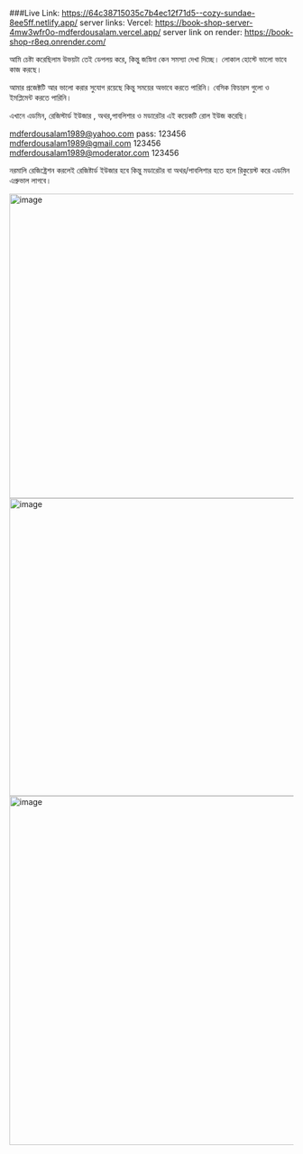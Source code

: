 ###Live Link: https://64c38715035c7b4ec12f71d5--cozy-sundae-8ee5ff.netlify.app/
server links: Vercel:   https://book-shop-server-4mw3wfr0o-mdferdousalam.vercel.app/
server link on render: https://book-shop-r8eq.onrender.com/

আমি চেষ্টা করেছিলাম উভয়টা তেই ডেপলয় করে, কিন্তু জস্নিনা কেন সমস্যা দেখা দিচ্ছে। লোকাল হোস্টে ভালো ভাবে কাজ করছে।

আমার প্রজেক্টটি আর ভালো করার সুযোগ রয়েছে কিন্তু সময়ের অভাবে করতে পারিনি। বেসিক ফিচারস গুলো ও ইমপ্লিমেন্ট করতে পারিনি।

এখানে এডমিন, রেজিস্টার্ড ইউজার , অথর,পাবলিশার ও মডারেটর এই কয়েকটি রোল ইউজ করেছি।

mdferdousalam1989@yahoo.com   pass: 123456
mdferdousalam1989@gmail.com  123456 
mdferdousalam1989@moderator.com   123456


নরমালি রেজিষ্ট্রেশন করলেই রেজিষ্টার্ড ইউজার হবে কিন্তু মডারেটর বা অথর/পাবলিশার হতে হলে রিকুয়েস্ট করে এডমিন এপ্রুভাল লাগবে।

<img width="540" alt="image" src="https://github.com/mdferdousalam/Book-shop/assets/56306765/949c82c5-ff7e-4ac1-ac2f-f61d67599564">
<img width="528" alt="image" src="https://github.com/mdferdousalam/Book-shop/assets/56306765/7132c350-ced0-4b11-94d9-e49bb41bf88e">
<img width="619" alt="image" src="https://github.com/mdferdousalam/Book-shop/assets/56306765/507d015f-b800-4f66-a685-b0df5c052645">
